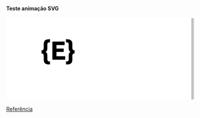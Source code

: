#### Teste animação SVG

<img src="./myGif.gif" />

[Referência](https://www.youtube.com/watch?v=fzHtz0L-K48)